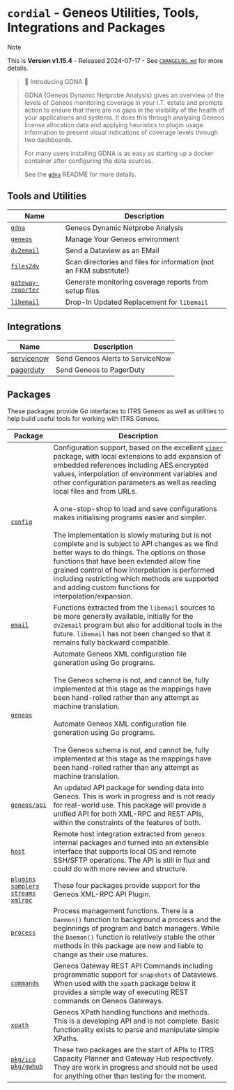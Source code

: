 # `cordial` - Geneos Utilities, Tools, Integrations and Packages

> [!NOTE]
>
> This is **Version v1.15.4** - Released 2024-07-17 - See [`CHANGELOG.md`](CHANGELOG.md) for more details.

> 🎁 Introducing GDNA 🎈
>
> GDNA (Geneos Dynamic Netprobe Analysis) gives an overview of the levels of Geneos monitoring coverage in your I.T. estate and prompts action to ensure that there are no gaps in the visibility of the health of your applications and systems. It does this through analysing Geneos license allocation data and applying heuristics to plugin usage information to present visual indications of coverage levels through two dashboards.
>
> For many users installing GDNA is as easy as starting up a docker container after configuring the data sources.
>
> See the [`gdna`](gdna/README.md) README for more details.


## Tools and Utilities

| Name                                                   | Description                                                         |
| ------------------------------------------------------ | ------------------------------------------------------------------- |
| [`gdna`](gdna/README.md)                               | Geneos Dynamic Netprobe Analysis                                    |
| [`geneos`](tools/geneos/README.md)                     | Manage Your Geneos environment                                      |
| [`dv2email`](tools/dv2email/README.md)                 | Send a Dataview as an EMail                                         |
| [`files2dv`](tools/files2dv/README.md)                 | Scan directories and files for information (not an FKM substitute!) |
| [`gateway-reporter`](tools/gateway-reporter/README.md) | Generate monitoring coverage reports from setup files               |
| [`libemail`](libraries/libemail/README.md)             | Drop-In Updated Replacement for `libemail`                          |

## Integrations

| Name                                            | Description                      |
| ----------------------------------------------- | -------------------------------- |
| [servicenow](integrations/servicenow/README.md) | Send Geneos Alerts to ServiceNow |
| [pagerduty](integrations/pagerduty/README.md)   | Send Geneos to PagerDuty         |

## Packages

These packages provide Go interfaces to ITRS Geneos as well as utilities to help build useful tools for working with ITRS Geneos.

| Package                                                                                                                                              | Description                                                                                                                                                                                                                                                                                                                                                                                                                                                                                                                                                                                                                                                                                                                                                                                                 |
| ---------------------------------------------------------------------------------------------------------------------------------------------------- | ----------------------------------------------------------------------------------------------------------------------------------------------------------------------------------------------------------------------------------------------------------------------------------------------------------------------------------------------------------------------------------------------------------------------------------------------------------------------------------------------------------------------------------------------------------------------------------------------------------------------------------------------------------------------------------------------------------------------------------------------------------------------------------------------------------- |
| [`config`](pkg/config/README.md)                                                                                                                     | Configuration support, based on the excellent [`viper`](https://pkg.go.dev/github.com/spf13/viper) package, with local extensions to add expansion of embedded references including AES encrypted values, interpolation of environment variables and other configuration parameters as well as reading local files and from URLs.<br><br>A one-stop-shop to load and save configurations makes initialising programs easier and simpler.<br><br>The implementation is slowly maturing but is not complete and is subject to API changes as we find better ways to do things. The options on those functions that have been extended allow fine grained control of how interpolation is performed including restricting which methods are supported and adding custom functions for interpolation/expansion. |
| [`email`](pkg/email/README.md)                                                                                                                       | Functions extracted from the `libemail` sources to be more generally available, initially for the `dv2email` program but also for additional tools in the future. `libemail` has not been changed so that it remains fully backward compatible.                                                                                                                                                                                                                                                                                                                                                                                                                                                                                                                                                             |
| [`geneos`](pkg/geneos/README.md)                                                                                                                     | Automate Geneos XML configuration file generation using Go programs.<br><br>The Geneos schema is not, and cannot be, fully implemented at this stage as the mappings have been hand-rolled rather than any attempt as machine translation.<br><br>Automate Geneos XML configuration file generation using Go programs.<br><br>The Geneos schema is not, and cannot be, fully implemented at this stage as the mappings have been hand-rolled rather than any attempt as machine translation.                                                                                                                                                                                                                                                                                                                |
| [`geneos/api`](pkg/geneos/api/README.md)                                                                                                             | An updated API package for sending data into Geneos. This is work in progress and is not ready for real-world use. This package will provide a unified API for both XML-RPC and REST APIs, within the constraints of the features of both.                                                                                                                                                                                                                                                                                                                                                                                                                                                                                                                                                                  |
| [`host`](pkg/host/README.md)                                                                                                                         | Remote host integration extracted from `geneos` internal packages and turned into an extensible interface that supports local OS and remote SSH/SFTP operations. The API is still in flux and could do with more review and structure.                                                                                                                                                                                                                                                                                                                                                                                                                                                                                                                                                                      |
| [`plugins`](pkg/plugins/README.md)<br>[`samplers`](pkg/samplers/README.md)<br>[`streams`](pkg/streams/README.md)<br>[`xmlrpc`](pkg/xmlrpc/README.md) | These four packages provide support for the Geneos XML-RPC API Plugin.                                                                                                                                                                                                                                                                                                                                                                                                                                                                                                                                                                                                                                                                                                                                      |
| [`process`](pkg/process/README.md)                                                                                                                   | Process management functions. There is a `Daemon()` function to background a process and the beginnings of program and batch managers. While the `Daemon()` function is relatively stable the other methods in this package are new and liable to change as their use matures.                                                                                                                                                                                                                                                                                                                                                                                                                                                                                                                              |
| [`commands`](pkg/commands/README.md)                                                                                                                 | Geneos Gateway REST API Commands including programmatic support for `snapshots` of Dataviews. When used with the `xpath` package below it provides a simple way of executing REST commands on Geneos Gateways.                                                                                                                                                                                                                                                                                                                                                                                                                                                                                                                                                                                              |
| [`xpath`](pkg/xpath/README.md)                                                                                                                       | Geneos XPath handling functions and methods. This is a developing API and is not complete. Basic functionality exists to parse and manipulate simple XPaths.                                                                                                                                                                                                                                                                                                                                                                                                                                                                                                                                                                                                                                                |
| [`pkg/icp`](pkg/icp)<br>[`pkg/gwhub`](pkg/gwhub)                                                                                                     | These two packages are the start of APIs to ITRS Capacity Planner and Gateway Hub respectively. They are work in progress and should not be used for anything other than testing for the moment.                                                                                                                                                                                                                                                                                                                                                                                                                                                                                                                                                                                                            |
